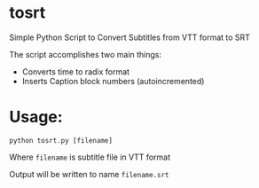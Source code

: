 # tosrt
Simple Python Script to Convert Subtitles from VTT format to SRT

The script accomplishes two main things:
* Converts time to radix format
* Inserts Caption block numbers (autoincremented) 

# Usage:
    python tosrt.py [filename]

Where `filename` is subtitle file in VTT format

Output will be written to name `filename.srt`
